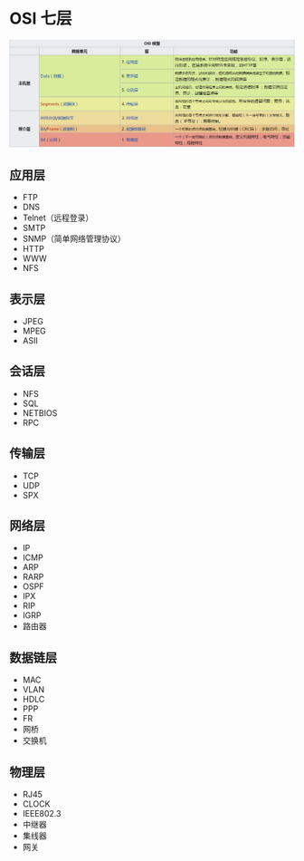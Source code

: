 # OSI 七层

![OSI](/images/OSI.png)

## 应用层
- FTP
- DNS
- Telnet（远程登录）
- SMTP
- SNMP（简单网络管理协议）
- HTTP
- WWW
- NFS

## 表示层
- JPEG
- MPEG
- ASII

## 会话层
- NFS
- SQL
- NETBIOS
- RPC

## 传输层
- TCP
- UDP
- SPX

## 网络层
- IP
- ICMP
- ARP
- RARP
- OSPF
- IPX
- RIP
- IGRP
- 路由器

## 数据链层
- MAC
- VLAN
- HDLC
- PPP
- FR
- 网桥
- 交换机

## 物理层
- RJ45
- CLOCK
- IEEE802.3
- 中继器
- 集线器
- 网关



